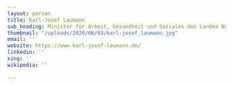 ```yaml
---
layout: person
title: Karl-Josef Laumann
sub_heading: Minister für Arbeit, Gesundheit und Soziales des Landes Nordrhein-Westfalen
thumbnail: "/uploads/2020/06/03/karl-josef_laumann.jpg"
email: ''
website: https://www.karl-josef-laumann.de/
linkedin: ''
xing: ''
wikipedia: ''

---
```

